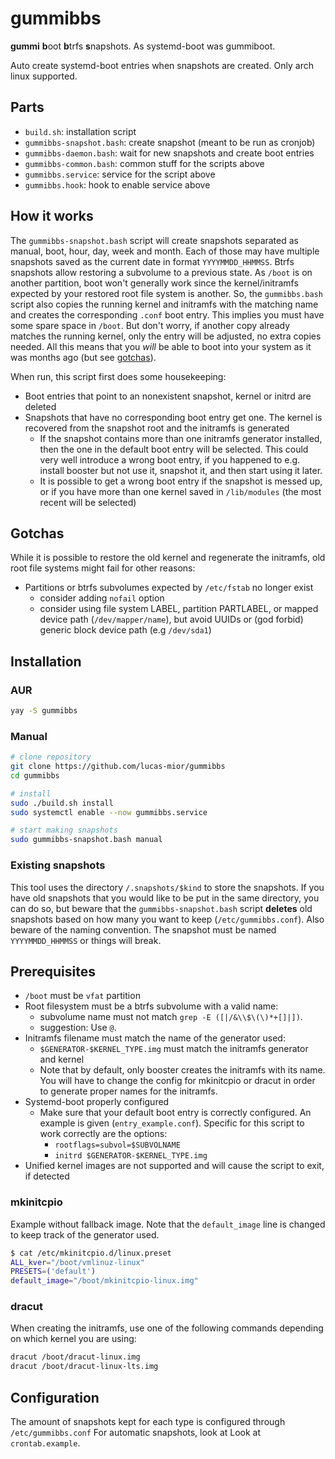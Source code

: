 # gummibbs
**gummi** **b**oot **b**trfs **s**napshots. As systemd-boot was gummiboot.

Auto create systemd-boot entries when snapshots are created.
Only arch linux supported.

## Parts
- `build.sh`: installation script
- `gummibbs-snapshot.bash`: create snapshot (meant to be run as cronjob)
- `gummibbs-daemon.bash`: wait for new snapshots and create boot entries
- `gummibbs-common.bash`: common stuff for the scripts above
- `gummibbs.service`: service for the script above
- `gummibbs.hook`: hook to enable service above

## How it works
The `gummibbs-snapshot.bash` script will create snapshots separated as manual,
boot, hour, day, week and month. Each of those may have multiple snapshots saved
as the current date in format `YYYYMMDD_HHMMSS`.  Btrfs snapshots allow
restoring a subvolume to a previous state.  As `/boot` is on another partition,
boot won't generally work since the kernel/initramfs expected by your restored
root file system is another. So, the `gummibbs.bash` script also copies the
running kernel and initramfs with the matching name and creates the
corresponding `.conf` boot entry. This implies you must have some spare space in
`/boot`. But don't worry, if another copy already matches the running kernel,
only the entry will be adjusted, no extra copies needed. All this means that you
*will* be able to boot into your system as it was months ago (but see
[gotchas](#Gotchas)).

When run, this script first does some housekeeping:
- Boot entries that point to an nonexistent snapshot, kernel or initrd are
  deleted
- Snapshots that have no corresponding boot entry get one. The kernel is
  recovered from the snapshot root and the initramfs is generated
  * If the snapshot contains more than one initramfs generator installed, then
    the one in the default boot entry will be selected. This could very well
    introduce a wrong boot entry, if you happened to e.g.  install booster but
    not use it, snapshot it, and then start using it later.
  * It is possible to get a wrong boot entry if the snapshot is messed up, or if
    you have more than one kernel saved in `/lib/modules` (the most recent will
    be selected)

## Gotchas
While it is possible to restore the old kernel and regenerate the initramfs,
old root file systems might fail for other reasons:
- Partitions or btrfs subvolumes expected by `/etc/fstab` no longer exist
  * consider adding `nofail` option
  * consider using
    file system LABEL,
    partition PARTLABEL,
    or mapped device path (`/dev/mapper/name`),
    but avoid UUIDs or (god forbid) generic block device path (e.g `/dev/sda1`)

## Installation
### AUR
```sh
yay -S gummibbs
```

### Manual
```sh
# clone repository
git clone https://github.com/lucas-mior/gummibbs
cd gummibbs

# install
sudo ./build.sh install
sudo systemctl enable --now gummibbs.service

# start making snapshots
sudo gummibbs-snapshot.bash manual
```

### Existing snapshots
This tool uses the directory `/.snapshots/$kind` to store the snapshots.  If you
have old snapshots that you would like to be put in the same directory, you can
do so, but beware that the `gummibbs-snapshot.bash` script **deletes** old
snapshots based on how many you want to keep (`/etc/gummibbs.conf`). Also
beware of the naming convention. The snapshot must be named
`YYYYMMDD_HHMMSS` or things will break.

## Prerequisites
- `/boot` must be `vfat` partition
- Root filesystem must be a btrfs subvolume with a valid name:
  * subvolume name must not match `grep -E ([|/&\\$\(\)*+[]|])`.
  * suggestion: Use `@`.
- Initramfs filename must match the name of the generator used:
  * `$GENERATOR-$KERNEL_TYPE.img` must match the initramfs generator and kernel
  * Note that by default, only booster creates the initramfs with its name. You
    will have to change the config for mkinitcpio or dracut in order to generate
    proper names for the initramfs.
- Systemd-boot properly configured
  * Make sure that your default boot entry is correctly configured. An example
    is given (`entry_example.conf`).
    Specific for this script to work correctly are the options:
    + `rootflags=subvol=$SUBVOLNAME`
    + `initrd $GENERATOR-$KERNEL_TYPE.img`
- Unified kernel images are not supported and will cause the script to exit,
  if detected

### mkinitcpio
Example without fallback image. Note that the `default_image` line is changed to
keep track of the generator used.
```sh
$ cat /etc/mkinitcpio.d/linux.preset
ALL_kver="/boot/vmlinuz-linux"
PRESETS=('default')
default_image="/boot/mkinitcpio-linux.img"
```

### dracut
When creating the initramfs, use one of the following commands depending on
which kernel you are using:
```sh
dracut /boot/dracut-linux.img
dracut /boot/dracut-linux-lts.img
```

## Configuration
The amount of snapshots kept for each type is configured through
`/etc/gummibbs.conf`
For automatic snapshots, look at Look at `crontab.example`.
